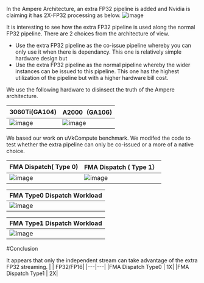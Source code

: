 In the Ampere Architecture, an extra FP32 pipeline is added and Nvidia is claiming it has 2X-FP32 processing as below. 
![image](https://user-images.githubusercontent.com/2059536/154828748-ba458ecc-d491-4217-8cce-a9f935a236be.png)

It is interesting to see how the extra FP32 pipeline is used along the normal FP32 pipeline. There are 2 choices from the architecture of view.
 - Use the extra FP32 pipeline as the co-issue pipeline whereby you can only use it when there is dependancy. This one is relatively simple hardware design but 
 - Use the extra FP32 pipeline as the normal pipeline whereby the wider instances can be issued to this pipeline. This one has the highest utilization of the pipeline but with a higher hardware bill cost. 


We use the following hardware to disinsect the truth of the Ampere architecture. 


3060Ti(GA104) | A2000（GA106)
--- | ---
![image](https://user-images.githubusercontent.com/2059536/154828954-8784cbf6-0810-4492-a02f-6890b5c5309c.png)  | ![image](https://user-images.githubusercontent.com/2059536/154829274-2f71fb10-3769-4f98-adc7-df5ff563d581.png)



We based our work on uVkCompute benchmark. We modifed the code to test whether the extra pipeline can only be co-issued or a more of a native choice. 

FMA Dispatch( Type 0) | FMA Dispatch ( Type 1） 
|---|---|
|![image](https://user-images.githubusercontent.com/2059536/154829563-6309d675-d190-4eec-8deb-d729c85bbc92.png) | ![image](https://user-images.githubusercontent.com/2059536/154829570-d76f1222-a8b1-4665-82cc-691dcc2c5211.png) |



| <b>FMA Type0 Dispatch Workload</b>|
|---|
|![image](https://user-images.githubusercontent.com/2059536/154829647-5b3bc8c3-a6d9-4e02-a153-2feb179b4b33.png ) |

| <b>FMA Type1 Dispatch Workload</b>|
|---|
|![image](https://user-images.githubusercontent.com/2059536/154830352-8f9e8d4b-334a-4b10-97ca-aa622117eff3.png)|


#Conclusion

It appears that only the independent stream can take advantage of the extra FP32 streaming. 
|   | FP32/FP16|
|---|---|
|FMA Dispatch Type0 | 1X|
|FMA Dispatch Type1 | 2X|

